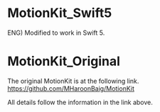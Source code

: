 # MotionKit_Swift5
ENG) Modified to work in Swift 5.

# MotionKit_Original
The original MotionKit is at the following link.
https://github.com/MHaroonBaig/MotionKit

All details follow the information in the link above.
